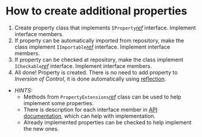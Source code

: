 # How to create additional properties

1. Create property class that implements ```IProperty```*[ref](/CodingConventionsManagementSystem/api/CCMS.BL.Services.EditorConfig.Properties.Base.IProperty.html)* interface. Implement interface members.
2. If property can be automatically imported from repository, make the class implement ```IImportable```*[ref](/CodingConventionsManagementSystem/api/CCMS.BL.Services.EditorConfig.Properties.Base.IImportable.html)* interface. Implement interface members.
3. If property can be checked at repository, make the class implement ```ICheckable```*[ref](/CodingConventionsManagementSystem/api/CCMS.BL.Services.EditorConfig.Properties.Base.ICheckable.html)* interface. Implement interface members.
4. All done! Property is created. There is no need to add property to *Inversion of Control*, it is done automatically using [reflection](https://docs.microsoft.com/en-us/dotnet/csharp/programming-guide/concepts/reflection).

* *HINTS:*
  * Methods from ```PropertyExtensions```*[ref](/CodingConventionsManagementSystem/api/CCMS.BL.Services.EditorConfig.Properties.Helpers.PropertyExtensions.html)* class can be used to help implement some properties.
  * There is description for each interface member in [API documentation](/CodingConventionsManagementSystem/api/index.html), which can help with implementation.
  * Already implemented properties can be checked to help implement the new ones.